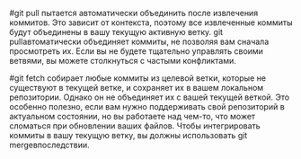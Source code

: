 #git pull
пытается автоматически объединить после извлечения коммитов. Это зависит от контекста, поэтому все извлеченные коммиты будут объединены в вашу текущую активную ветку. git pullавтоматически объединяет коммиты, не позволяя вам сначала просмотреть их. Если вы не будете тщательно управлять своими ветвями, вы можете столкнуться с частыми конфликтами.

#git fetch
собирает любые коммиты из целевой ветки, которые не существуют в текущей ветке, и сохраняет их в вашем локальном репозитории. Однако он не объединяет их с вашей текущей веткой. Это особенно полезно, если вам нужно поддерживать свой репозиторий в актуальном состоянии, но вы работаете над чем-то, что может сломаться при обновлении ваших файлов. Чтобы интегрировать коммиты в вашу текущую ветку, вы должны использовать git mergeвпоследствии.
